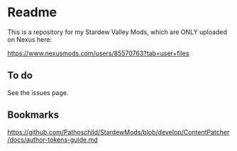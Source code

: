 # Readme

This is a repository for my Stardew Valley Mods, which are ONLY uploaded on Nexus here:

https://www.nexusmods.com/users/85570763?tab=user+files

## To do

See the issues page.

## Bookmarks

https://github.com/Pathoschild/StardewMods/blob/develop/ContentPatcher/docs/author-tokens-guide.md

